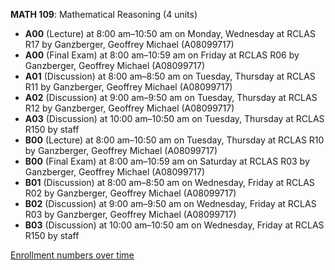 **MATH 109**: Mathematical Reasoning (4 units)

- **A00** (Lecture) at 8:00 am–10:50 am on Monday, Wednesday at RCLAS R17 by Ganzberger, Geoffrey Michael (A08099717)
- **A00** (Final Exam) at 8:00 am–10:59 am on Friday at RCLAS R06 by Ganzberger, Geoffrey Michael (A08099717)
- **A01** (Discussion) at 8:00 am–8:50 am on Tuesday, Thursday at RCLAS R11 by Ganzberger, Geoffrey Michael (A08099717)
- **A02** (Discussion) at 9:00 am–9:50 am on Tuesday, Thursday at RCLAS R12 by Ganzberger, Geoffrey Michael (A08099717)
- **A03** (Discussion) at 10:00 am–10:50 am on Tuesday, Thursday at RCLAS R150 by staff
- **B00** (Lecture) at 8:00 am–10:50 am on Tuesday, Thursday at RCLAS R10 by Ganzberger, Geoffrey Michael (A08099717)
- **B00** (Final Exam) at 8:00 am–10:59 am on Saturday at RCLAS R03 by Ganzberger, Geoffrey Michael (A08099717)
- **B01** (Discussion) at 8:00 am–8:50 am on Wednesday, Friday at RCLAS R02 by Ganzberger, Geoffrey Michael (A08099717)
- **B02** (Discussion) at 9:00 am–9:50 am on Wednesday, Friday at RCLAS R03 by Ganzberger, Geoffrey Michael (A08099717)
- **B03** (Discussion) at 10:00 am–10:50 am on Wednesday, Friday at RCLAS R150 by staff

[Enrollment numbers over time](./MATH109.tsv)
